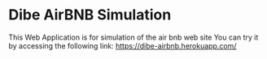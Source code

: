 # Dibe AirBNB Simulation

This Web Application is for simulation of the air bnb web site
You can try it by accessing the following link: https://dibe-airbnb.herokuapp.com/
